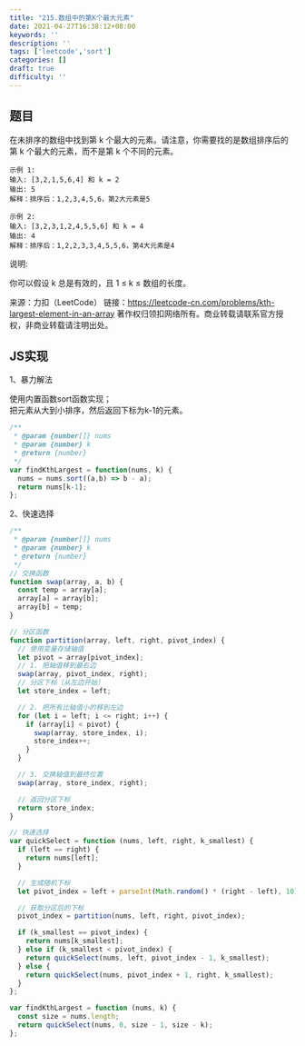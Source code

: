 ```yaml
---
title: "215.数组中的第K个最大元素"
date: 2021-04-27T16:38:12+08:00
keywords: ''
description: ''
tags: ['leetcode','sort']
categories: []
draft: true
difficulty: ''
---
```


## 题目

在未排序的数组中找到第 k 个最大的元素。请注意，你需要找的是数组排序后的第 k 个最大的元素，而不是第 k 个不同的元素。

```
示例 1:
输入: [3,2,1,5,6,4] 和 k = 2
输出: 5
解释：排序后：1,2,3,4,5,6，第2大元素是5

示例 2:
输入: [3,2,3,1,2,4,5,5,6] 和 k = 4
输出: 4
解释：排序后：1,2,2,3,3,4,5,5,6，第4大元素是4
```

说明:

你可以假设 k 总是有效的，且 1 ≤ k ≤ 数组的长度。

来源：力扣（LeetCode）
链接：https://leetcode-cn.com/problems/kth-largest-element-in-an-array
著作权归领扣网络所有。商业转载请联系官方授权，非商业转载请注明出处。


## JS实现

1、暴力解法

使用内置函数sort函数实现；  
把元素从大到小排序，然后返回下标为k-1的元素。

```javascript
/**
 * @param {number[]} nums
 * @param {number} k
 * @return {number}
 */
var findKthLargest = function(nums, k) {
  nums = nums.sort((a,b) => b - a);
  return nums[k-1];
};
```

2、快速选择

```javascript
/**
 * @param {number[]} nums
 * @param {number} k
 * @return {number}
 */
// 交换函数
function swap(array, a, b) {
  const temp = array[a];
  array[a] = array[b];
  array[b] = temp;
}

// 分区函数
function partition(array, left, right, pivot_index) {
  // 使用变量存储轴值
  let pivot = array[pivot_index];
  // 1. 把轴值移到最右边
  swap(array, pivot_index, right);
  // 分区下标（从左边开始）
  let store_index = left;

  // 2. 把所有比轴值小的移到左边
  for (let i = left; i <= right; i++) {
    if (array[i] < pivot) {
      swap(array, store_index, i);
      store_index++;
    }
  }

  // 3. 交换轴值到最终位置
  swap(array, store_index, right);

  // 返回分区下标
  return store_index;
}

// 快速选择
var quickSelect = function (nums, left, right, k_smallest) {
  if (left == right) {
    return nums[left];
  }

  // 生成随机下标
  let pivot_index = left + parseInt(Math.random() * (right - left), 10);

  // 获取分区后的下标
  pivot_index = partition(nums, left, right, pivot_index);

  if (k_smallest == pivot_index) {
    return nums[k_smallest];
  } else if (k_smallest < pivot_index) {
    return quickSelect(nums, left, pivot_index - 1, k_smallest);
  } else {
    return quickSelect(nums, pivot_index + 1, right, k_smallest);
  }
};

var findKthLargest = function (nums, k) {
  const size = nums.length;
  return quickSelect(nums, 0, size - 1, size - k);
};
```
